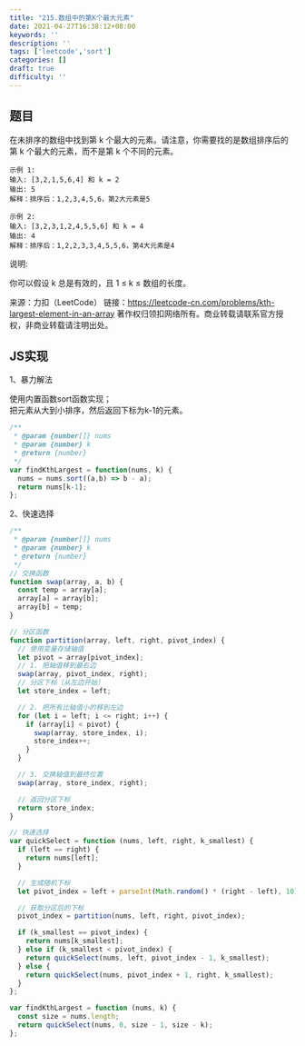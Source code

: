 ```yaml
---
title: "215.数组中的第K个最大元素"
date: 2021-04-27T16:38:12+08:00
keywords: ''
description: ''
tags: ['leetcode','sort']
categories: []
draft: true
difficulty: ''
---
```


## 题目

在未排序的数组中找到第 k 个最大的元素。请注意，你需要找的是数组排序后的第 k 个最大的元素，而不是第 k 个不同的元素。

```
示例 1:
输入: [3,2,1,5,6,4] 和 k = 2
输出: 5
解释：排序后：1,2,3,4,5,6，第2大元素是5

示例 2:
输入: [3,2,3,1,2,4,5,5,6] 和 k = 4
输出: 4
解释：排序后：1,2,2,3,3,4,5,5,6，第4大元素是4
```

说明:

你可以假设 k 总是有效的，且 1 ≤ k ≤ 数组的长度。

来源：力扣（LeetCode）
链接：https://leetcode-cn.com/problems/kth-largest-element-in-an-array
著作权归领扣网络所有。商业转载请联系官方授权，非商业转载请注明出处。


## JS实现

1、暴力解法

使用内置函数sort函数实现；  
把元素从大到小排序，然后返回下标为k-1的元素。

```javascript
/**
 * @param {number[]} nums
 * @param {number} k
 * @return {number}
 */
var findKthLargest = function(nums, k) {
  nums = nums.sort((a,b) => b - a);
  return nums[k-1];
};
```

2、快速选择

```javascript
/**
 * @param {number[]} nums
 * @param {number} k
 * @return {number}
 */
// 交换函数
function swap(array, a, b) {
  const temp = array[a];
  array[a] = array[b];
  array[b] = temp;
}

// 分区函数
function partition(array, left, right, pivot_index) {
  // 使用变量存储轴值
  let pivot = array[pivot_index];
  // 1. 把轴值移到最右边
  swap(array, pivot_index, right);
  // 分区下标（从左边开始）
  let store_index = left;

  // 2. 把所有比轴值小的移到左边
  for (let i = left; i <= right; i++) {
    if (array[i] < pivot) {
      swap(array, store_index, i);
      store_index++;
    }
  }

  // 3. 交换轴值到最终位置
  swap(array, store_index, right);

  // 返回分区下标
  return store_index;
}

// 快速选择
var quickSelect = function (nums, left, right, k_smallest) {
  if (left == right) {
    return nums[left];
  }

  // 生成随机下标
  let pivot_index = left + parseInt(Math.random() * (right - left), 10);

  // 获取分区后的下标
  pivot_index = partition(nums, left, right, pivot_index);

  if (k_smallest == pivot_index) {
    return nums[k_smallest];
  } else if (k_smallest < pivot_index) {
    return quickSelect(nums, left, pivot_index - 1, k_smallest);
  } else {
    return quickSelect(nums, pivot_index + 1, right, k_smallest);
  }
};

var findKthLargest = function (nums, k) {
  const size = nums.length;
  return quickSelect(nums, 0, size - 1, size - k);
};
```
